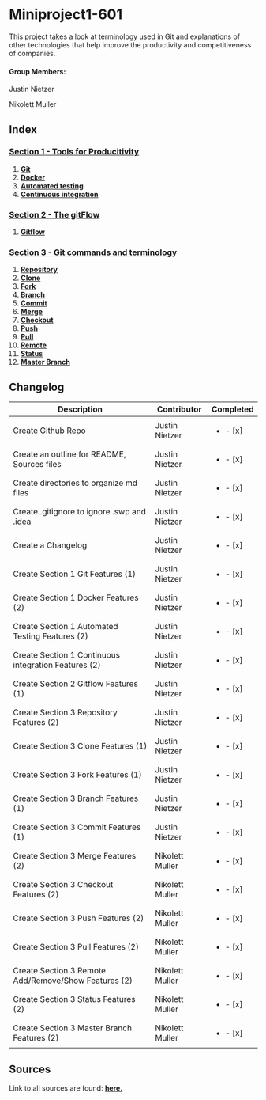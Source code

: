 # Miniproject1-601

This project takes a look at terminology used in Git and explanations of other technologies that help improve the
productivity and competitiveness of companies.

#### Group Members: 

Justin Nietzer 

Nikolett Muller



## Index

### [Section 1 - Tools for Producitivity](Section_1-_Tools_for_Productivity)

1. **[Git](Section_1-_Tools_for_Productivity/git.md)**
2. **[Docker](Section_1-_Tools_for_Productivity/docker.md)**
3. **[Automated testing](Section_1-_Tools_for_Productivity/automated_testing.md)**
4. **[Continuous integration](Section_1-_Tools_for_Productivity/continuous_integration.md)**

### [Section 2 - The gitFlow](Section_2-_The_gitFlow)

1. **[Gitflow](Section_2-_The_gitFlow/gitFlow.md)**

### [Section 3 - Git commands and terminology](Section_3-_Git_commands_and_terminology)

1. **[Repository](Section_3-_Git_commands_and_terminology/repository.md)**
2. **[Clone](Section_3-_Git_commands_and_terminology/clone.md)**
3. **[Fork](Section_3-_Git_commands_and_terminology/fork.md)**
4. **[Branch](Section_3-_Git_commands_and_terminology/branch.md)**
5. **[Commit](Section_3-_Git_commands_and_terminology/commit.md)**
6. **[Merge](Section_3-_Git_commands_and_terminology/merge.md)**
7. **[Checkout](Section_3-_Git_commands_and_terminology/checkout.md)**
8. **[Push](Section_3-_Git_commands_and_terminology/push.md)**
9. **[Pull](Section_3-_Git_commands_and_terminology/pull.md)**
10. **[Remote](Section_3-_Git_commands_and_terminology/remote.md)**
11. **[Status](Section_3-_Git_commands_and_terminology/status.md)**
12. **[Master Branch](Section_3-_Git_commands_and_terminology/master_branch.md)**

## Changelog

| Description     | Contributor | Completed |
| ----------- | ----------- | ----------- |
| Create Github Repo                               | Justin Nietzer | <ul><li>- [x] </li></ul> |
| Create an outline for README, Sources files      | Justin Nietzer | <ul><li>- [x] </li></ul> |
| Create directories to organize md files          | Justin Nietzer | <ul><li>- [x] </li></ul> |
| Create .gitignore to ignore .swp and .idea       | Justin Nietzer | <ul><li>- [x] </li></ul> |
| Create a Changelog                               | Justin Nietzer | <ul><li>- [x] </li></ul> |
| Create Section 1 Git Features (1)                  | Justin Nietzer | <ul><li>- [x] </li></ul> | 
| Create Section 1 Docker Features (2)                 | Justin Nietzer | <ul><li>- [x] </li></ul> | 
| Create Section 1 Automated Testing Features (2)     | Justin Nietzer | <ul><li>- [x] </li></ul> | 
| Create Section 1 Continuous integration Features (2) | Justin Nietzer | <ul><li>- [x] </li></ul> | 
| Create Section 2 Gitflow Features (1)                | Justin Nietzer | <ul><li>- [x] </li></ul> | 
| Create Section 3 Repository Features (2)             | Justin Nietzer | <ul><li>- [x] </li></ul> | 
| Create Section 3 Clone Features (1)                 | Justin Nietzer | <ul><li>- [x] </li></ul> | 
| Create Section 3 Fork Features (1)                   | Justin Nietzer | <ul><li>- [x] </li></ul> | 
| Create Section 3 Branch Features (1)               | Justin Nietzer | <ul><li>- [x] </li></ul> | 
| Create Section 3 Commit Features (1)                | Justin Nietzer | <ul><li>- [x] </li></ul> | 
| Create Section 3 Merge Features (2)                | Nikolett Muller|<ul><li>- [x] </li></ul>  | 
| Create Section 3 Checkout Features (2)             | Nikolett Muller|<ul><li>- [x] </li></ul>  | 
| Create Section 3 Push Features (2)               | Nikolett Muller|<ul><li>- [x] </li></ul>  | 
| Create Section 3 Pull Features (2)                  | Nikolett Muller|<ul><li>- [x] </li></ul>  | 
| Create Section 3 Remote Add/Remove/Show Features (2) | Nikolett Muller|<ul><li>- [x] </li></ul>  | 
| Create Section 3 Status Features (2)                 | Nikolett Muller|<ul><li>- [x] </li></ul>  |
| Create Section 3 Master Branch Features (2)      | Nikolett Muller|<ul><li>- [x] </li></ul>  | 


## Sources

Link to all sources are found: **[here.](Sources.md)**